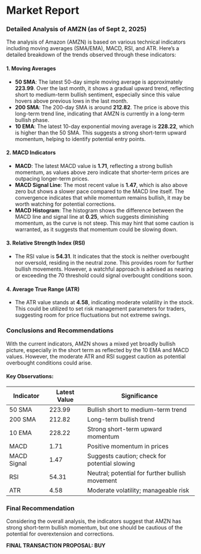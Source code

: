 # Market Report

### Detailed Analysis of AMZN (as of Sept 2, 2025)

The analysis of Amazon (AMZN) is based on various technical indicators including moving averages (SMA/EMA), MACD, RSI, and ATR. Here’s a detailed breakdown of the trends observed through these indicators:

#### 1. **Moving Averages**
   - **50 SMA**: The latest 50-day simple moving average is approximately **223.99**. Over the last month, it shows a gradual upward trend, reflecting short to medium-term bullish sentiment, especially since this value hovers above previous lows in the last month.
   - **200 SMA**: The 200-day SMA is around **212.82**. The price is above this long-term trend line, indicating that AMZN is currently in a long-term bullish phase.
   - **10 EMA**: The latest 10-day exponential moving average is **228.22**, which is higher than the 50 SMA. This suggests a strong short-term upward momentum, helping to identify potential entry points.

#### 2. **MACD Indicators**
   - **MACD**: The latest MACD value is **1.71**, reflecting a strong bullish momentum, as values above zero indicate that shorter-term prices are outpacing longer-term prices.
   - **MACD Signal Line**: The most recent value is **1.47**, which is also above zero but shows a slower pace compared to the MACD line itself. The convergence indicates that while momentum remains bullish, it may be worth watching for potential corrections.
   - **MACD Histogram**: The histogram shows the difference between the MACD line and signal line at **0.25**, which suggests diminishing momentum, as the curve is not steep. This may hint that some caution is warranted, as it suggests that momentum could be slowing down.

#### 3. **Relative Strength Index (RSI)**
   - The RSI value is **54.31**. It indicates that the stock is neither overbought nor oversold, residing in the neutral zone. This provides room for further bullish movements. However, a watchful approach is advised as nearing or exceeding the 70 threshold could signal overbought conditions soon.

#### 4. **Average True Range (ATR)**
   - The ATR value stands at **4.58**, indicating moderate volatility in the stock. This could be utilized to set risk management parameters for traders, suggesting room for price fluctuations but not extreme swings.

### Conclusions and Recommendations
With the current indicators, AMZN shows a mixed yet broadly bullish picture, especially in the short term as reflected by the 10 EMA and MACD values. However, the moderate ATR and RSI suggest caution as potential overbought conditions could arise.

#### Key Observations:

| Indicator           | Latest Value | Significance                                       |
|---------------------|--------------|---------------------------------------------------|
| 50 SMA               | 223.99       | Bullish short to medium-term trend                 |
| 200 SMA              | 212.82       | Long-term bullish trend                             |
| 10 EMA              | 228.22       | Strong short-term upward momentum                   |
| MACD                | 1.71         | Positive momentum in prices                         |
| MACD Signal         | 1.47         | Suggests caution; check for potential slowing      |
| RSI                 | 54.31        | Neutral; potential for further bullish movement     |
| ATR                 | 4.58         | Moderate volatility; manageable risk                |

### Final Recommendation
Considering the overall analysis, the indicators suggest that AMZN has strong short-term bullish momentum, but one should be cautious of the potential for overextension and corrections. 

**FINAL TRANSACTION PROPOSAL: BUY**
